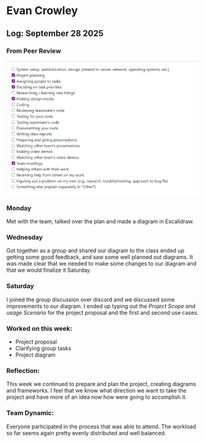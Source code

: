 # Evan Crowley  
## Log: September 28 2025 

### From Peer Review
![Tasks_I_Did](Tasks%20Sept22-28.png)

### Monday  
Met with the team, talked over the plan and made a diagram in Excalidraw.   
### Wednesday  
Got together as a group and shared our diagram to the class ended up getting some good feedback, and saw some well planned out diagrams. It was made clear that we needed to make some changes to our diagram and that we would finalize it Saturday.  
### Saturday  
I joined the group discussion over discord and we discussed some improvements to our diagram. I ended up typing out the *Project Scope and usage Scenario* for the project proposal and the first and second use cases.

### Worked on this week:

- Project proposal  
- Clarifying group tasks  
- Project diagram

### Reflection:  
This week we continued to prepare and plan the project, creating diagrams and frameworks. I feel that we know what direction we want to take the project and have more of an idea now how were going to accomplish it.

### Team Dynamic:  
Everyone participated in the process that was able to attend. The workload so far seems again pretty evenly distributed and well balanced.